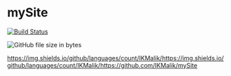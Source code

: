# mySite

[![Build Status](https://travis-ci.org/IKMalik/mySite.svg?branch=master)](https://travis-ci.org/IKMalik/mySite)

![GitHub file size in bytes](https://img.shields.io/github/size/IkMalik/https://github.com/IKMalik/mySite?style=plastic)

https://img.shields.io/github/languages/count/IKMalik/https://img.shields.io/github/languages/count/IKMalik/https://github.com/IKMalik/mySite